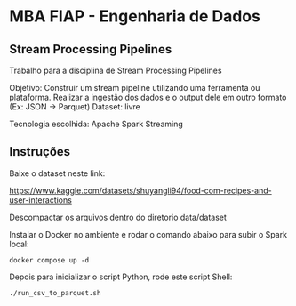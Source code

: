 # MBA FIAP - Engenharia de Dados

## Stream Processing Pipelines

Trabalho para a disciplina de Stream Processing Pipelines

Objetivo: Construir um stream pipeline utilizando uma ferramenta ou plataforma.
Realizar a ingestão dos dados e o output dele em outro formato (Ex: JSON -> Parquet)
Dataset: livre

Tecnologia escolhida: Apache Spark Streaming

## Instruções

Baixe o dataset neste link:

https://www.kaggle.com/datasets/shuyangli94/food-com-recipes-and-user-interactions

Descompactar os arquivos dentro do diretorio data/dataset

Instalar o Docker no ambiente e rodar o comando abaixo para subir o Spark local:

```
docker compose up -d
```
Depois para inicializar o script Python, rode este script Shell:

```
./run_csv_to_parquet.sh
```
